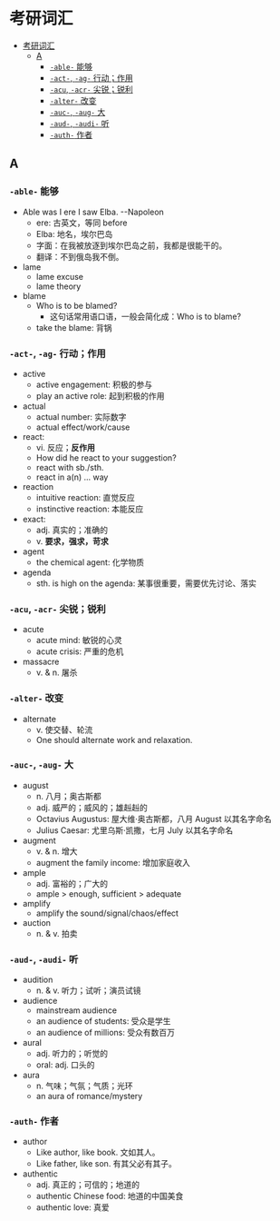 # 考研词汇

- [考研词汇](#考研词汇)
  - [A](#a)
    - [`-able-` 能够](#-able--能够)
    - [`-act-`, `-ag-` 行动；作用](#-act---ag--行动作用)
    - [`-acu`, `-acr-` 尖锐；锐利](#-acu--acr--尖锐锐利)
    - [`-alter-` 改变](#-alter--改变)
    - [`-auc-`, `-aug-` 大](#-auc---aug--大)
    - [`-aud-`, `-audi-` 听](#-aud---audi--听)
    - [`-auth-` 作者](#-auth--作者)

## A

### `-able-` 能够

- Able was I ere I saw Elba. --Napoleon
  - ere: 古英文，等同 before
  - Elba: 地名，埃尔巴岛
  - 字面：在我被放逐到埃尔巴岛之前，我都是很能干的。
  - 翻译：不到俄岛我不倒。
- lame
  - lame excuse
  - lame theory
- blame
  - Who is to be blamed?
    - 这句话常用语口语，一般会简化成：Who is to blame?
  - take the blame: 背锅

### `-act-`, `-ag-` 行动；作用

- active
  - active engagement: 积极的参与
  - play an active role: 起到积极的作用
- actual
  - actual number: 实际数字
  - actual effect/work/cause
- react:
  - vi. 反应；**反作用**
  - How did he react to your suggestion?
  - react with sb./sth.
  - react in a(n) ... way
- reaction
  - intuitive reaction: 直觉反应
  - instinctive reaction: 本能反应
- exact:
  - adj. 真实的；准确的
  - v. **要求，强求，苛求**
- agent
  - the chemical agent: 化学物质
- agenda
  - sth. is high on the agenda: 某事很重要，需要优先讨论、落实

### `-acu`, `-acr-` 尖锐；锐利

- acute
  - acute mind: 敏锐的心灵
  - acute crisis: 严重的危机
- massacre
  - v. & n. 屠杀

### `-alter-` 改变

- alternate
  - v. 使交替、轮流
  - One should alternate work and relaxation.

### `-auc-`, `-aug-` 大

- august
  - n. 八月；奥古斯都
  - adj. 威严的；威风的；雄赳赳的
  - Octavius Augustus: 屋大维·奥古斯都，八月 August 以其名字命名
  - Julius Caesar: 尤里乌斯·凯撒，七月 July 以其名字命名
- augment
  - v. & n. 增大
  - augment the family income: 增加家庭收入
- ample
  - adj. 富裕的；广大的
  - ample > enough, sufficient > adequate
- amplify
  - amplify the sound/signal/chaos/effect
- auction
  - n. & v. 拍卖

### `-aud-`, `-audi-` 听

- audition
  - n. & v. 听力；试听；演员试镜
- audience
  - mainstream audience
  - an audience of students: 受众是学生
  - an audience of millions: 受众有数百万
- aural
  - adj. 听力的；听觉的
  - oral: adj. 口头的
- aura
  - n. 气味；气氛；气质；光环
  - an aura of romance/mystery

### `-auth-` 作者

- author
  - Like author, like book. 文如其人。
  - Like father, like son. 有其父必有其子。
- authentic
  - adj. 真正的；可信的；地道的
  - authentic Chinese food: 地道的中国美食
  - authentic love: 真爱
